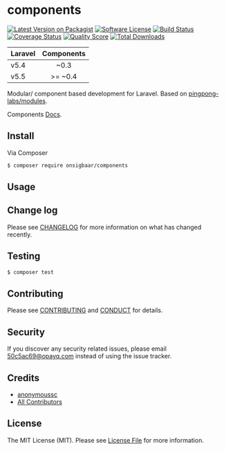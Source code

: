 # components

[![Latest Version on Packagist][ico-version]][link-packagist]
[![Software License][ico-license]](LICENSE.md)
[![Build Status][ico-travis]][link-travis]
[![Coverage Status][ico-scrutinizer]][link-scrutinizer]
[![Quality Score][ico-code-quality]][link-code-quality]
[![Total Downloads][ico-downloads]][link-downloads]

| Laravel   | Components |
| ----------|:----------:|
| v5.4      | ~0.3       |
| v5.5      | >= ~0.4       |

Modular/ component based development for Laravel. Based on [pingpong-labs/modules](https://github.com/pingpong-labs/modules). 

Components [Docs](https://github.com/onsigbaar/components/wiki).

## Install

Via Composer

``` bash
$ composer require onsigbaar/components
```

## Usage

## Change log

Please see [CHANGELOG](CHANGELOG.md) for more information on what has changed recently.

## Testing

``` bash
$ composer test
```

## Contributing

Please see [CONTRIBUTING](CONTRIBUTING.md) and [CONDUCT](CONDUCT.md) for details.

## Security

If you discover any security related issues, please email 50c5ac69@opayq.com instead of using the issue tracker.

## Credits

- [anonymoussc][link-author]
- [All Contributors][link-contributors]

## License

The MIT License (MIT). Please see [License File](LICENSE.md) for more information.

[ico-version]: https://img.shields.io/packagist/v/onsigbaar/components.svg?style=flat-square
[ico-license]: https://img.shields.io/badge/license-MIT-brightgreen.svg?style=flat-square
[ico-travis]: https://img.shields.io/travis/onsigbaar/components/master.svg?style=flat-square
[ico-scrutinizer]: https://img.shields.io/scrutinizer/coverage/g/onsigbaar/components.svg?style=flat-square
[ico-code-quality]: https://img.shields.io/scrutinizer/g/onsigbaar/components.svg?style=flat-square
[ico-downloads]: https://img.shields.io/packagist/dt/onsigbaar/components.svg?style=flat-square

[link-packagist]: https://packagist.org/packages/onsigbaar/components
[link-travis]: https://travis-ci.org/onsigbaar/components
[link-scrutinizer]: https://scrutinizer-ci.com/g/onsigbaar/components/code-structure
[link-code-quality]: https://scrutinizer-ci.com/g/onsigbaar/components
[link-downloads]: https://packagist.org/packages/onsigbaar/components
[link-author]: https://github.com/onsigbaar
[link-contributors]: ../../contributors